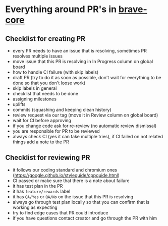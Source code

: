 # Everything around PR's in [brave-core](https://github.com/brave/brave-core)


## Checklist for creating PR
- every PR needs to have an issue that is resolving, sometimes PR resolves multiple issues
- move issue that this PR is resolving in In Progress column on global board
- how to handle CI failure (with skip labels)
- draft PR (try to do it as soon as possible, don't wait for everything to be done so that you don't loose work)
- skip labels in general
- checklist that needs to be done
- assigning milestones
- uplifts
- commits (squashing and keeping clean history)
- review request via our tag (move it in Review column on global board)
- wait for CI before approving
- if you change code ask for re-review (no automatic review dismissal)
- you are responsible for PR to be reviewed
- always check CI (yes it can take multiple tries), if CI failed on not related things add a note to the PR

## Checklist for reviewing PR
- it follows our coding standard and chromium ones (https://google.github.io/styleguide/cppguide.html)
- CI passed or make sure that there is a note about failure 
- it has test plan in the PR
- it has `feature/rewards` label
- it has `QA/Yes` or `QA/No` on the issue that this PR is resolving
- always go through test plan locally so that you can confirm that is working as expecting
- try to find edge cases that PR could introduce
- if you have questions contact creator and go through the PR with him
